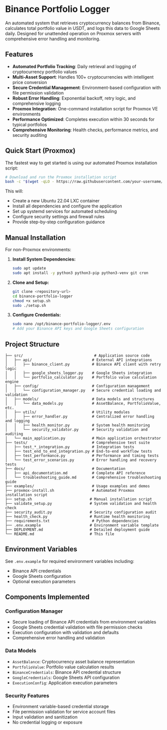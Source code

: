 # Binance Portfolio Logger

An automated system that retrieves cryptocurrency balances from Binance, calculates total portfolio value in USDT, and logs this data to Google Sheets daily. Designed for unattended operation on Proxmox servers with comprehensive error handling and monitoring.

## Features

- **Automated Portfolio Tracking**: Daily retrieval and logging of cryptocurrency portfolio values
- **Multi-Asset Support**: Handles 100+ cryptocurrencies with intelligent price conversion
- **Secure Credential Management**: Environment-based configuration with file permission validation
- **Robust Error Handling**: Exponential backoff, retry logic, and comprehensive logging
- **Proxmox Integration**: One-command installation script for Proxmox VE environments
- **Performance Optimized**: Completes execution within 30 seconds for typical portfolios
- **Comprehensive Monitoring**: Health checks, performance metrics, and security auditing

## Quick Start (Proxmox)

The fastest way to get started is using our automated Proxmox installation script:

```bash
# Download and run the Proxmox installation script
bash -c "$(wget -qLO - https://raw.githubusercontent.com/your-username/binance-portfolio-logger/main/proxmox-install.sh)"
```

This will:
- Create a new Ubuntu 22.04 LXC container
- Install all dependencies and configure the application
- Set up systemd services for automated scheduling
- Configure security settings and firewall rules
- Provide step-by-step configuration guidance

## Manual Installation

For non-Proxmox environments:

1. **Install System Dependencies:**
   ```bash
   sudo apt update
   sudo apt install -y python3 python3-pip python3-venv git cron
   ```

2. **Clone and Setup:**
   ```bash
   git clone <repository-url>
   cd binance-portfolio-logger
   chmod +x setup.sh
   sudo ./setup.sh
   ```

3. **Configure Credentials:**
   ```bash
   sudo nano /opt/binance-portfolio-logger/.env
   # Add your Binance API keys and Google Sheets configuration
   ```

## Project Structure

```
├── src/                                # Application source code
│   ├── api/                           # External API integrations
│   │   ├── binance_client.py          # Binance API client with retry logic
│   │   ├── google_sheets_logger.py    # Google Sheets integration
│   │   └── portfolio_calculator.py    # Portfolio value calculation engine
│   ├── config/                        # Configuration management
│   │   └── configuration_manager.py   # Secure credential loading and validation
│   ├── models/                        # Data models and structures
│   │   └── data_models.py             # AssetBalance, PortfolioValue, etc.
│   ├── utils/                         # Utility modules
│   │   ├── error_handler.py           # Centralized error handling and logging
│   │   ├── health_monitor.py          # System health monitoring
│   │   └── security_validator.py      # Security validation and auditing
│   └── main_application.py            # Main application orchestrator
├── tests/                             # Comprehensive test suite
│   ├── test_*_integration.py          # Integration tests
│   ├── test_end_to_end_integration.py # End-to-end workflow tests
│   ├── test_performance.py            # Performance and timing tests
│   └── test_error_scenarios.py        # Error handling and recovery tests
├── docs/                              # Documentation
│   ├── api_documentation.md           # Complete API reference
│   └── troubleshooting_guide.md       # Comprehensive troubleshooting guide
├── examples/                          # Usage examples and demos
├── proxmox-install.sh                 # Automated Proxmox installation script
├── setup.sh                          # Manual installation script
├── validate_setup.py                 # System validation and health check
├── security_audit.py                 # Security configuration audit
├── health_check.py                   # Runtime health monitoring
├── requirements.txt                   # Python dependencies
├── .env.example                      # Environment variable template
├── DEPLOYMENT.md                     # Detailed deployment guide
└── README.md                         # This file
```

## Environment Variables

See `.env.example` for required environment variables including:
- Binance API credentials
- Google Sheets configuration
- Optional execution parameters

## Components Implemented

### Configuration Manager
- Secure loading of Binance API credentials from environment variables
- Google Sheets credential validation with file permission checks
- Execution configuration with validation and defaults
- Comprehensive error handling and validation

### Data Models
- `AssetBalance`: Cryptocurrency asset balance representation
- `PortfolioValue`: Portfolio value calculation results
- `BinanceCredentials`: Binance API credential structure
- `GoogleCredentials`: Google Sheets API configuration
- `ExecutionConfig`: Application execution parameters

### Security Features
- Environment variable-based credential storage
- File permission validation for service account files
- Input validation and sanitization
- No credential logging or exposure